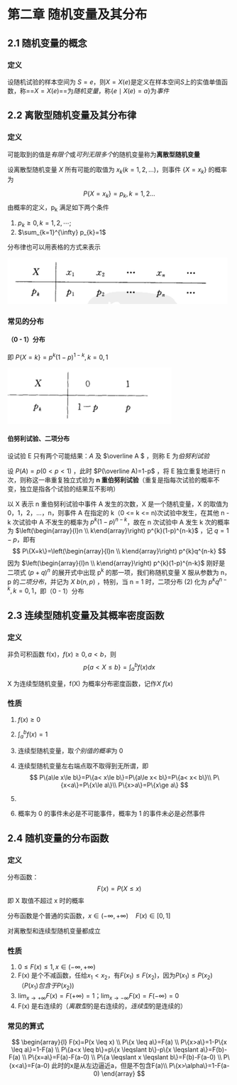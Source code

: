 # 第二章 随机变量及其分布

## 2.1 随机变量的概念

### 定义

设随机试验的样本空间为 $S={e}$，则$X=X(e)$是定义在样本空间$S$上的实值单值函数，称==$X=X(e)$==为*随机变量*，称$\{e \mid X(e)=a\}$为*事件*

## 2.2 离散型随机变量及其分布律



### 定义

可能取到的值是*有限个*或*可列无限多个*的随机变量称为**离散型随机变量**

设离散型随机变量 $X$ 所有可能的取值为 $x_k(k=1,2,...)$，则事件 $\{X=x_k\}$ 的概率为 

$$
P\{X=x_k\}=p_k,k=1,2...
$$
由概率的定义，p<sub>k</sub> 满足如下两个条件

1. $p_{k} \geqslant 0, k=1,2, \cdots ;$
2. $\sum_{k=1}^{\infty} p_{k}=1$

分布律也可以用表格的方式来表示

![image-20210410191621836](doc/image-20210410191621836.png) 

### 常见的分布

#### （0 - 1）分布

即 $P\{X=k\}=p^k(1-p)^{1-k},k=0,1$

![image-20210410191951812](doc/image-20210410191951812.png)	

#### 伯努利试验、二项分布

设试验 E 只有两个可能结果：$A$ 及 $\overline A $ ，则称 E 为*伯努利试验*

设 $P(A)=p(0<p<1)$ ，此时 $P(\overline A)=1-p$ ，将 E 独立重复地进行 n 次，则称这一串重复独立式验为 **n 重伯努利试验**（重复是指每次试验的概率不变，独立是指各个试验的结果互不影响）

以 X 表示 n 重伯努利试验中事件 A 发生的次数，X 是一个随机变量，X 的取值为 0，1，2，…，n，则事件 A 在指定的 k（0 <= k <= n)次试验中发生，在其他 n - k 次试验中 A 不发生的概率为 $p^k(1-p)^{n-k}$，故在 n 次试验中 A 发生 k 次的概率为 $\left(\begin{array}{l}n \\ k\end{array}\right) p^{k}(1-p)^{n-k}$ ，记 $q=1-p$，即有
$$
P\{X=k\}=\left(\begin{array}{l}n \\ k\end{array}\right) p^{k}q^{n-k}
$$
因为 $\left(\begin{array}{l}n \\ k\end{array}\right) p^{k}(1-p)^{n-k}$ 刚好是二项式 $(p+q)^n$ 的展开式中出现 p<sup>k</sup> 的那一项，我们称随机变量 X 服从参数为 n，p 的*二项分布*，并记为 $X~b(n,p)$ ，特别，当 n = 1 时，二项分布 (2) 化为 $p^{k}q^{n-k},k=0,1$，即（0 - 1）分布

## 2.3 连续型随机变量及其概率密度函数

### 定义

非负可积函数 f(x)，$f(x)\ge 0,a<b$，则
$$
p\{a<X \leq b\}=\int_{a}^{b} f(x) d x
$$

X 为连续型随机变量，f(X) 为概率分布密度函数，记作$X~f(x)$

### 性质

1. $f(x)\ge 0$

2. $\int_a^b f(x)=1$

3. 连续型随机变量，取*个别值的概率*为 0

4. 连续型随机变量左右端点取不取得到无所谓，即
   $$
   P\{a\le x\le b\}=P\{a< x\le b\}=P\{a\le x< b\}=P\{a< x< b\}\\
   P\{x<a\}=P\{x\le a\}\\
   P\{x>a\}=P\{x\ge a\}
   $$
   
5. 

5. 概率为 0 的事件未必是不可能事件，概率为 1 的事件未必是必然事件

## 2.4 随机变量的分布函数

### 定义

分布函数：
$$
F(x)=P(X\le x)
$$
即 X 取值不超过 x 时的概率

分布函数是个普通的实函数，$x \in(-\infty,+\infty) \quad F(x) \in[0,1]$

对离散型和连续型随机变量都成立

### 性质

1. $0\le F(x)\le 1,x \in(-\infty,+\infty)$ 
2. F(x) 是个不减函数，任给$x_1<x_2$，有$F(x_1)\le F(x_2)$，因为$P(x_1)\le P(x_2)$（$P(x_1)包含于P(x_2))$
3. $\lim _{x \rightarrow+\infty} F(x)=F(+\infty)=1$；$\lim _{x \rightarrow-\infty} F(x)=F(-\infty)=0$
4. F(x) 是右连续的（*离散型*的是右连续的，*连续型*的是连续的）

### 常见的算式

$$
\begin{array}{l}
F(x)=P(x \leq x) \\
P\{x \leq a\}=F(a) \\
P\{x>a\}=1-P\{x \leq a\}=1-F(a) \\
P\{a<x \leq b\}=p\{x \leqslant b\}-p\{x \leqslant a\}=F(b)-F(a) \\
P\{x=a\}=F(a)-F(a-0) \\
P\{a \leqslant x \leqslant b\}=F(b)-F(a-0) \\
P\{x<a\}=F(a-0) 此时的x是从左边逼近a，但是不包含F(a)\\
P\{x>\alpha\}=1-F(a-0)
\end{array}
$$

